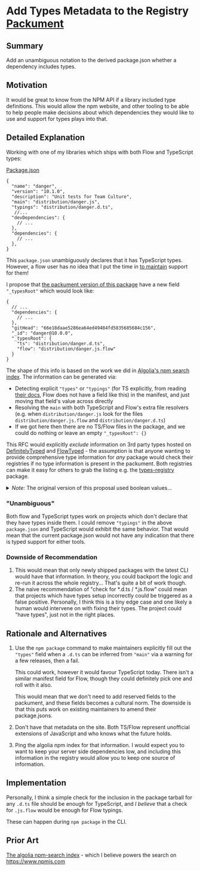 # Add Types Metadata to the Registry [Packument](https://github.com/npm/registry/blob/master/docs/REGISTRY-API.md#package-endpoints)

## Summary

Add an unambiguous notation to the derived package.json whether a dependency includes types.

## Motivation

It would be great to know from the NPM API if a library included type definitions. This would allow the npm website, and other tooling to be able to help people make decisions about which dependencies they would like to use and support for types plays into that.

## Detailed Explanation

Working with one of my libraries which ships with both Flow and TypeScript types:

[Package.json](https://github.com/danger/danger-js/blob/e7d9b6a515eabe0488a5f0ec196319c7fbe479b0/package.json)

```json5
{
  "name": "danger",
  "version": "10.1.0",
  "description": "Unit tests for Team Culture",
  "main": "distribution/danger.js",
  "typings": "distribution/danger.d.ts",
   //... 
  "devDependencies": {
    // ...
  },
  "dependencies": {
    // ...
  },
}
```

This `package.json` unambiguously declares that it has TypeScript types. However, a flow user has no idea that I put the time in [to maintain](https://unpkg.com/browse/danger@10.1.0/distribution/danger.js.flow) support for them!

I propose that [the packument version of this package](https://registry.npmjs.org/danger/10.1.0) have a new field `"_typesRoot"` which would look like:

```json5
{
  // ...
  "dependencies": {
    // ...
  },
  "gitHead": "66e18daae5286ea64ed49484fd5835685684c156",
  "_id": "danger@10.0.0",
  "_typesRoot": {
    "ts": "distribution/danger.d.ts",
    "flow": "distribution/danger.js.flow"
  }
}

```

The shape of this info is based on the work we did in [Algolia's npm search index](https://github.com/algolia/npm-search/pull/346). The information can be generated via:

- Detecting explicit `"types"` or `"typings"` (for TS explicitly, from reading [their docs](https://flow.org/en/docs/declarations/), Flow does not have a field like this) in the manifest, and just moving that field's value across directly
- Resolving the `main` with both TypeScript and Flow's extra file resolvers (e.g. when `distribution/danger.js` look for the files `distribution/danger.js.flow` and `distribution/danger.d.ts`)
- If we got here then there are no TS/Flow files in the package, and we could do nothing or leave an empty `"_typesRoot": {}`

This RFC would explicitly _exclude_ information on 3rd party types hosted on [DefinitelyTyped](https://github.com/DefinitelyTyped/) and [FlowTyped](https://github.com/flow-typed/flow-typed) - the assumption is that anyone wanting to provide comprehensive type information for _any_ package would check their registries if no type information is present in the packument. Both registries can make it easy for others to grab the listing e.g. the [types-registry](https://www.npmjs.com/package/types-registry) package.

<details>
  <summary><i>Note:</i> The original version of this proposal used boolean values...</summary>
    
Which assumed that API clients would do some of the work themselves to get the root of the types:

```json
"_types": {
  "ts": "included",
  "flow": "included"
}
```

We can already do the work ahead of time, and `_typeRoots` is less likely to have conflicts in the registry I imagine.
</details>

### "Unambiguous"

Both flow and TypeScript types work on projects which don't declare that they have types inside them. I could remove `"typings"` in the above `package.json` and TypeScript would exhibit the same behavior. That would mean that the current package.json would not have any indication that there is typed support for either tools.

### Downside of Recommendation

1. This would mean that only newly shipped packages with the latest CLI would have that information. In theory, you could backport the logic and re-run it across the whole registry... That's quite a bit of work though.
1. The naive recommendation of "check for *.d.ts / *.js.flow" could mean that projects which have types setup incorrectly could be triggered as a false positive. Personally, I think this is a tiny edge case and one likely a human would intervene on with fixing their types. The project could "have types", just not in the right places.

## Rationale and Alternatives

1. Use the `npm package` command to make maintainers explicitly fill out the `"types"` field when a `.d.ts` can be inferred from `"main"` via a warning for a few releases, then a fail.  

   This could work, however it would favour TypeScript today. There isn't a similar manifest field for Flow, though they could definitely pick one and roll with it also. 
  
   This would mean that we don't need to add reserved fields to the packument, and these fields becomes a cultural norm. The downside is that this puts work on existing maintainers to amend their package.jsons. 

1. Don't have that metadata on the site. Both TS/Flow represent unofficial extensions of JavaScript and who knows what the future holds.
1. Ping the algolia npm index for that information. I would expect you to want to keep your server side dependencies low, and including this information in the registry would allow you to keep one source of information.

## Implementation

Personally, I think a simple check for the inclusion in the package tarball for any `.d.ts` file should be enough for TypeScript, and _I believe_ that a check for `.js.flow` would be enough for Flow typings. 

These can happen during `npm package` in the CLI.

## Prior Art

[The algolia npm-search index](https://github.com/algolia/npm-search/) - which I believe powers the search on https://www.npmjs.com
